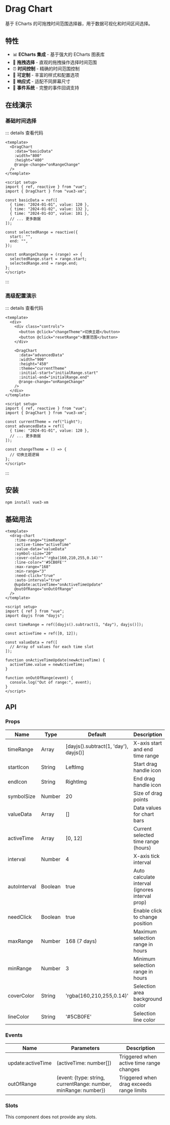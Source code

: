 # Drag Chart

基于 ECharts 的可拖拽时间范围选择器，用于数据可视化和时间区间选择。

## 特性

- 📊 **ECharts 集成** - 基于强大的 ECharts 图表库
- 🎯 **拖拽选择** - 直观的拖拽操作选择时间范围
- ⏰ **时间控制** - 精确的时间范围控制
- 🎨 **可定制** - 丰富的样式和配置选项
- 📱 **响应式** - 适配不同屏幕尺寸
- 🔧 **事件系统** - 完整的事件回调支持

## 在线演示

### 基础时间选择

<script setup>
import Demo1 from './demo1.vue'
import Demo2 from './demo2.vue'
</script>

<Demo1 />

::: details 查看代码

```vue
<template>
  <DragChart
    :data="basicData"
    :width="800"
    :height="400"
    @range-change="onRangeChange"
  />
</template>

<script setup>
import { ref, reactive } from "vue";
import { DragChart } from "vue3-xm";

const basicData = ref([
  { time: "2024-01-01", value: 120 },
  { time: "2024-01-02", value: 132 },
  { time: "2024-01-03", value: 101 },
  // ... 更多数据
]);

const selectedRange = reactive({
  start: "",
  end: "",
});

const onRangeChange = (range) => {
  selectedRange.start = range.start;
  selectedRange.end = range.end;
};
</script>
```

:::

### 高级配置演示

<Demo2 />

::: details 查看代码

```vue
<template>
  <div>
    <div class="controls">
      <button @click="changeTheme">切换主题</button>
      <button @click="resetRange">重置范围</button>
    </div>

    <DragChart
      :data="advancedData"
      :width="900"
      :height="450"
      :theme="currentTheme"
      :initial-start="initialRange.start"
      :initial-end="initialRange.end"
      @range-change="onRangeChange"
    />
  </div>
</template>

<script setup>
import { ref, reactive } from "vue";
import { DragChart } from "vue3-xm";

const currentTheme = ref("light");
const advancedData = ref([
  { time: "2024-01-01", value: 120 },
  // ... 更多数据
]);

const changeTheme = () => {
  // 切换主题逻辑
};
</script>
```

:::

## 安装

```bash
npm install vue3-xm
```

## 基础用法

```vue
<template>
  <drag-chart
    :time-range="timeRange"
    :active-time="activeTime"
    :value-data="valueData"
    :symbol-size="20"
    :cover-color="'rgba(160,210,255,0.14)'"
    :line-color="'#5CB0FE'"
    :max-range="168"
    :min-range="3"
    :need-click="true"
    :auto-interval="true"
    @update:activeTime="onActiveTimeUpdate"
    @outOfRange="onOutOfRange"
  />
</template>

<script setup>
import { ref } from "vue";
import dayjs from "dayjs";

const timeRange = ref([dayjs().subtract(1, "day"), dayjs()]);

const activeTime = ref([0, 12]);

const valueData = ref([
  // Array of values for each time slot
]);

function onActiveTimeUpdate(newActiveTime) {
  activeTime.value = newActiveTime;
}

function onOutOfRange(event) {
  console.log("Out of range:", event);
}
</script>
```

## API

### Props

| Name         | Type    | Default                               | Description                                     |
| ------------ | ------- | ------------------------------------- | ----------------------------------------------- |
| timeRange    | Array   | [dayjs().subtract(1, 'day'), dayjs()] | X-axis start and end time range                 |
| startIcon    | String  | LeftImg                               | Start drag handle icon                          |
| endIcon      | String  | RightImg                              | End drag handle icon                            |
| symbolSize   | Number  | 20                                    | Size of drag points                             |
| valueData    | Array   | []                                    | Data values for chart bars                      |
| activeTime   | Array   | [0, 12]                               | Current selected time range (hours)             |
| interval     | Number  | 4                                     | X-axis tick interval                            |
| autoInterval | Boolean | true                                  | Auto calculate interval (ignores interval prop) |
| needClick    | Boolean | true                                  | Enable click to change position                 |
| maxRange     | Number  | 168 (7 days)                          | Maximum selection range in hours                |
| minRange     | Number  | 3                                     | Minimum selection range in hours                |
| coverColor   | String  | 'rgba(160,210,255,0.14)'              | Selection area background color                 |
| lineColor    | String  | '#5CB0FE'                             | Selection line color                            |

### Events

| Name              | Parameters                                                      | Description                              |
| ----------------- | --------------------------------------------------------------- | ---------------------------------------- |
| update:activeTime | (activeTime: number[])                                          | Triggered when active time range changes |
| outOfRange        | (event: {type: string, currentRange: number, minRange: number}) | Triggered when drag exceeds range limits |

### Slots

This component does not provide any slots.
